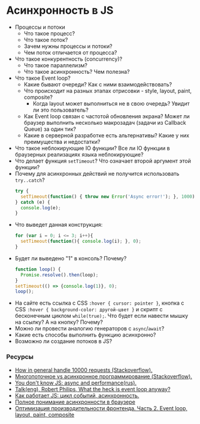 # Асинхронность в JS

* Процессы и потоки
    * Что такое процесс?
    * Что такое поток?
    * Зачем нужны процессы и потоки?
    * Чем поток отличается от процесса?  
* Что такое конкурентность (concurrency)? 
    * Что такое параллелизм? 
    * Что такое асинхронность? Чем полезна? 
* Что такое Event loop?
  * Какие бывают очереди? Как с ними взаимодействовать?
  * Что происходит на разных этапах отрисовки - style, layout, paint, composite? 
    * Когда layout может выполниться не в свою очередь? Увидит ли это пользователь?
  * Как Event loop связан с частотой обновления экрана? Может ли браузер выполнить несколько макрозадач (задачи из Callback Queue) за один тик?
  * Какие в серверной разработке есть альтернативы? Какие у них преимущества и недостатки?
* Что такое неблокирующие IO функции? Все ли IO функции в браузерных реализациях языка неблокирующие?
* Что делает функция `setTimeout`? Что означает второй аргумент этой функции?
* Почему для асинхронных действий не получится использовать `try..catch`?
    ```javascript
    try {
      setTimeout(function() { throw new Error('Async error!'); }, 1000);
    } catch (e) {
      console.log(e);
    }
    ```
* Что выведет данная конструкция:
    ```javascript
    for (var i = 0; i <= 3; i++){
      setTimeout(function(){ console.log(i); }, 0);
    }
    ```
* Будет ли выведено "1" в консоль? Почему? 
    ```javascript
    function loop() {
      Promise.resolve().then(loop);   
    }
    setTimeout(() => {console.log(1)}, 0);
    loop();
    ```
* На сайте есть ссылка с CSS `:hover { cursor: pointer }`, кнопка с CSS `:hover { background-color: другой-цвет }` и скрипт с бесконечным циклом `while(true);`. Что будет если навести мышку на ссылку? А на кнопку? Почему?
* Можно ли провести аналогию генераторов с `async`/`await`?
* Какие есть способы выполнить функцию асинхронно?
* Возможно ли создание потоков в JS?

### Ресурсы

* [How in general handle 10000 requests (Stackoverflow).](https://stackoverflow.com/questions/34855352/how-in-general-does-node-js-handle-10-000-concurrent-requests)
* [Многопоточное vs асинхронное программирование (Stackoverflow).](https://ru.stackoverflow.com/questions/445768/%D0%9C%D0%BD%D0%BE%D0%B3%D0%BE%D0%BF%D0%BE%D1%82%D0%BE%D1%87%D0%BD%D0%BE%D0%B5-vs-%D0%B0%D1%81%D0%B8%D0%BD%D1%85%D1%80%D0%BE%D0%BD%D0%BD%D0%BE%D0%B5-%D0%BF%D1%80%D0%BE%D0%B3%D1%80%D0%B0%D0%BC%D0%BC%D0%B8%D1%80%D0%BE%D0%B2%D0%B0%D0%BD%D0%B8%D0%B5)
* [You don't know JS: async and performance(rus).](https://github.com/devSchacht/You-Dont-Know-JS/tree/master/async%20%26%20performance)
* [Talk(eng), Robert Philips, What the heck is event loop anyway?](https://www.youtube.com/watch?v=8aGhZQkoFbQ)
* [Как работает JS: цикл событий, асинхронность.](https://habr.com/ru/company/ruvds/blog/340508/)
* [Полное понимание асинхронности в браузере](https://habr.com/ru/companies/yandex/articles/718084/)
* [Оптимизация производительности фронтенда. Часть 2. Event loop, layout, paint, composite](https://habr.com/ru/articles/517594/)